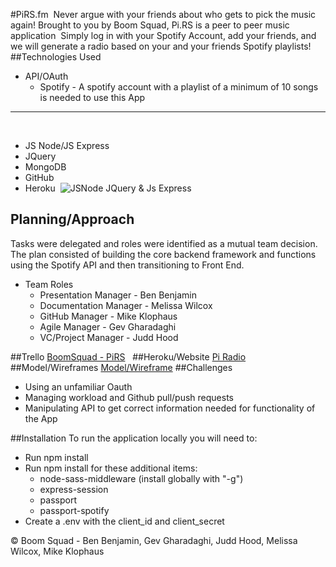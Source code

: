 #PiRS.fm
​
Never argue with your friends about who gets to pick the music again! Brought to you by Boom Squad, Pi.RS is a peer to peer music application
​
Simply log in with your Spotify Account, add your friends, and we will generate a radio based on your and your friends Spotify playlists!
​
​
##Technologies Used
* API/OAuth 
    * Spotify - A spotify account with a playlist of a minimum of 10 songs is needed to use this App
​
_________________________
​
* JS Node/JS Express 
* JQuery
* MongoDB
* GitHub
* Heroku
​
![JSNode JQuery & Js Express](https://i.imgur.com/W7UeOHv.png) 
​
## Planning/Approach
Tasks were delegated and roles were identified as a mutual team decision. The plan consisted of building the core backend framework and functions using the Spotify API and then transitioning to Front End.
​
* Team Roles
    * Presentation Manager - Ben Benjamin
    * Documentation Manager - Melissa Wilcox
    * GitHub Manager - Mike Klophaus
    * Agile Manager - Gev Gharadaghi
    * VC/Project Manager - Judd Hood
 
##Trello
[BoomSquad - PiRS](https://trello.com/b/MC17o7Zr/pi-rs)
​
​
##Heroku/Website
[Pi Radio](http://www.pirs.fm)
​
##Model/Wireframes
[Model/Wireframe](http://rydr79.axshare.com/#p=login)
​
##Challenges
* Using an unfamiliar Oauth
* Managing workload and Github pull/push requests
* Manipulating API to get correct information needed for functionality of the App


##Installation
To run the application locally you will need to:
* Run npm install
* Run npm install for these additional items:
    * node-sass-middleware (install globally with "-g")
    * express-session
    * passport
    * passport-spotify
* Create a .env with the client_id and client_secret
​
​
​
​
​
​
​
​


© Boom Squad - Ben Benjamin, Gev Gharadaghi, Judd Hood, Melissa Wilcox, Mike Klophaus
